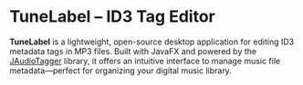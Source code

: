 # TuneLabel – ID3 Tag Editor

**TuneLabel** is a lightweight, open-source desktop application for editing ID3 metadata tags in MP3 files. Built with JavaFX and powered by the [JAudioTagger](https://www.jthink.net/jaudiotagger/) library, it offers an intuitive interface to manage music file metadata—perfect for organizing your digital music library.
